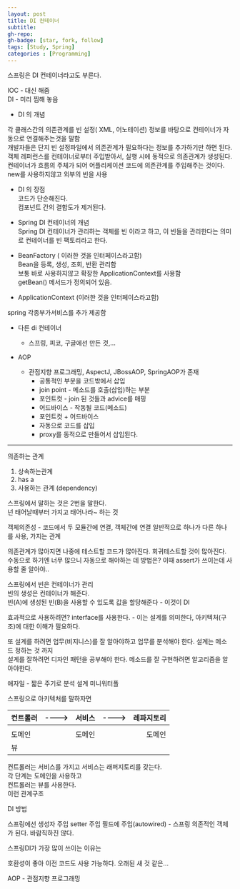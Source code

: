 ```yaml
---
layout: post
title: DI 컨테이너
subtitle: 
gh-repo: 
gh-badge: [star, fork, follow]
tags: [Study, Spring]
categories : [Programming]
---
```


스프링은 DI 컨테이너라고도 부른다.  

IOC - 대신 해줌  
DI - 미리 찜해 놓음  

- DI 의 개념  

각 클래스간의 의존관계를 빈 설정( XML, 어노테이션) 정보를 바탕으로 컨테이너가 자동으로 연결해주는것을 말함  
개발자들은 단지 빈 설정파일에서 의존관계가 필요하다는 정보를 추가하기만 하면 된다.  
객체 레퍼런스를 컨테이너로부터 주입받아서, 실행 시에 동적으로 의존관계가 생성된다.  
컨테이너가 흐름의 주체가 되어 어플리케이션 코드에 의존관계를 주입해주는 것이다.  
new를 사용하지않고 외부의 빈을 사용  

- DI 의 장점  
  코드가 단순해진다.  
  컴포넌트 간의 결합도가 제거된다.  

- Spring DI 컨테이너의 개념  
Spring DI 컨테이너가 관리하는 객체를 빈 이라고 하고, 이 빈들을 관리한다는 의미로 컨테이너를 빈 팩토리라고 한다.  

- BeanFactory ( 이러한 것을 인터페이스라고함)  
Bean을 등록, 생성, 조회, 반환 관리함  
보통 바로 사용하지않고 확장한 ApplicationContext를 사용함  
getBean() 메서드가 정의되어 있음.  

- ApplicationContext (이러한 것을 인터페이스라고함)

spring 각종부가서비스를 추가 제공함


- 다른 di 컨테이너
    - 스프링, 피코, 구글에선 만든 것,...

- AOP
     - 관점지향 프로그래밍, AspectJ, JBossAOP, SpringAOP가 존재 
        - 공통적인 부분을 코드밖에서 삽입
        - join point - 메소드를 호출(삽입)하는 부분
        - 포인트컷 - join 된 것들과 advice를 매핑 
        - 어드바이스 - 작동될 코드(메소드)
        - 포인트컷 + 어드바이스
        - 자동으로 코드를 삽입
        - proxy를 동적으로 만들어서 삽입된다.



-------

의존하는 관계
1. 상속하는관계
2. has a
3. 사용하는 관계 (dependency)

스프링에서 말하는 것은 2번을 말한다.  
넌 태어날때부터 가지고 태어나라~ 하는 것

객체의존성 - 코드에서 두 모듈간에 연결, 객체간에 연결 일반적으로 하나가 다른 하나를 사용, 가지는 관계

의존관계가 많아지면 나중에 테스트할 코드가 많아진다. 회귀테스트할 것이 많아진다.
수동으로 하기엔 너무 많으니 자동으로 해야하는 데 방법은?
이때 assert가 쓰이는데 사용할 줄 알아야..

스프링에서 빈은 컨테이너가 관리    
빈의 생성은 컨테이너가 해준다.  
빈(A)에 생성된 빈(B)을 사용할 수 있도록 값을 할당해준다 - 이것이 DI  

효과적으로 사용하려면? interface를 사용한다. - 이는 설계를 의미한다, 아키텍처(구조)에 대한 이해가 필요하다.

또 설계를 하려면 업무(비지니스)를 잘 알아야하고 업무를 분석해야 한다. 설계는 메소드 정하는 것 까지  
설계를 잘하려면 디자인 패턴을 공부해야 한다. 
메소드를 잘 구현하려면 알고리즘을 알아야한다.  

애자일 - 짧은 주기로 분석 설계 미니워터폴  


스프링으로 아키텍처를 말하자면    

| 컨트롤러 | ----> | 서비스 |---->|레파지토리|
|:--------|:--------:|--------:|:--------:|--------:|
|  |  |  |||
| 도메인 |  |  도메인 || 도메인|
| 뷰 |  |  |||

컨트롤러는 서비스를 가지고 서비스는 래퍼지토리를 갖는다.  
각 단계는 도메인을 사용하고  
컨트롤러는 뷰를 사용한다.  
이런 관계구조

DI 방법

스프링에선 
생성자 주입
setter 주입
필드에 주입(autowired) - 스프링 의존적인 객체가 된다. 바람직하진 않다.

스프링DI가 가장 많이 쓰이는 이유는

호환성이 좋아 이전 코드도 사용 가능하다.
오래된 새 것 같은...

AOP - 관점지향 프로그래밍



